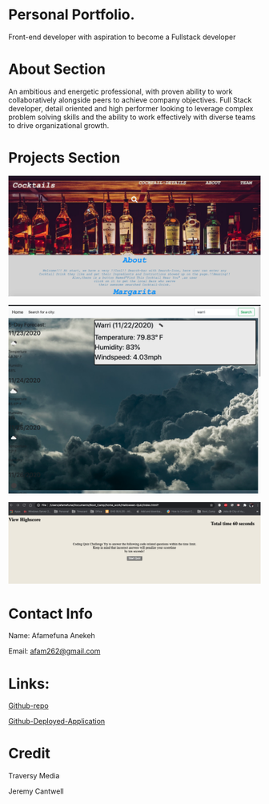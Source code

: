 # Personal Portfolio.

Front-end developer with aspiration to become a Fullstack developer

# About Section

An ambitious and energetic professional, with proven ability to work collaboratively alongside peers to achieve company objectives. Full Stack developer, detail oriented and high performer looking to leverage complex problem solving skills and the ability to work effectively with diverse teams to drive organizational growth.

# Projects Section
![Coctail-on-the-run-demo](./Assets/Images/cocktail2.png)

![Front page](./Assets/Images/front2.png)

![Front Page](./Assets/Images/hallo2.png)


# Contact Info

Name: Afamefuna Anekeh

Email: afam262@gmail.com

# Links:

[Github-repo](https://github.com/Afam-26/Afam-26.github.io.git)

[Github-Deployed-Application](https://afam-26.github.io/)

# Credit

Traversy Media

Jeremy Cantwell 